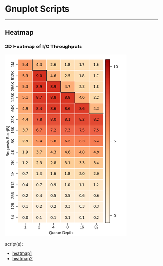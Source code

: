 # Gnuplot Scripts

---

## Heatmap

### 2D Heatmap of I/O Throughputs

![heatmap](./heatmap/heatmap1.png)

script(s):
* [heatmap1](./heatmap/heatmap1.gnu)
* [heatmap2](./heatmap/heatmap2.gnu)
